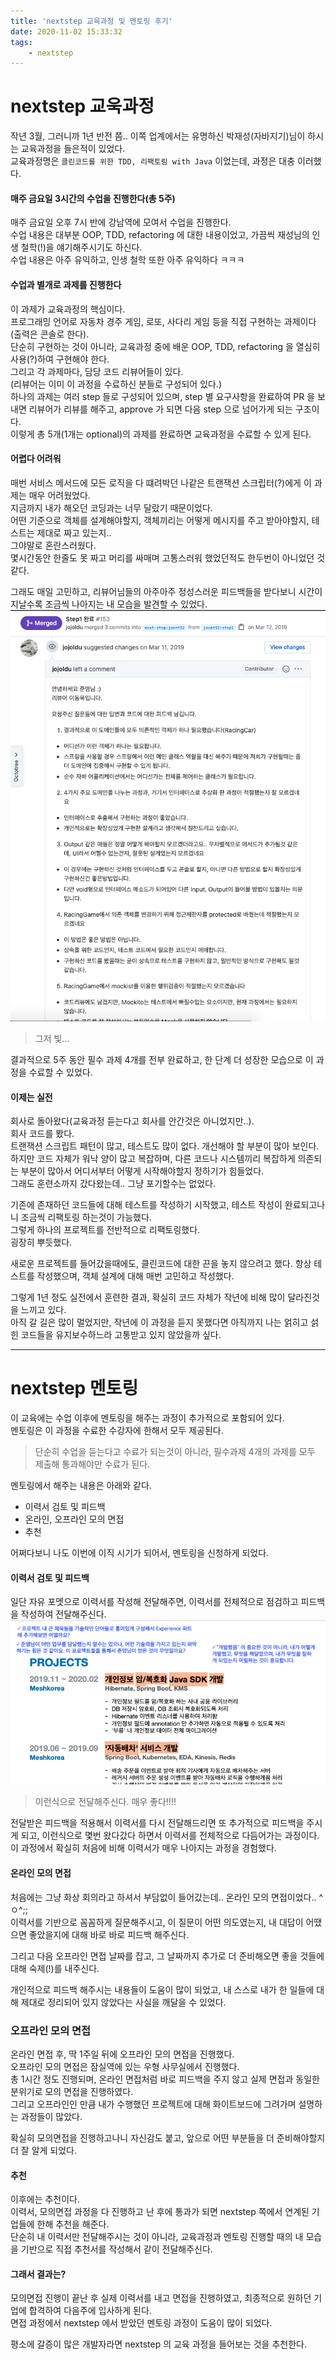 ```yaml
---
title: 'nextstep 교육과정 및 멘토링 후기'
date: 2020-11-02 15:33:32
tags:
    - nextstep
---
```


# nextstep 교욱과정
작년 3월, 그러니까 1년 반전 쯤.. 이쪽 업계에서는 유명하신 박재성(자바지기)님이 하시는 교육과정을 들은적이 있었다.  
교육과정명은 `클린코드를 위한 TDD, 리팩토링 with Java` 이었는데, 과정은 대충 이러했다.  

#### 매주 금요일 3시간의 수업을 진행한다(총 5주)
매주 금요일 오후 7시 반에 강남역에 모여서 수업을 진행한다.  
수업 내용은 대부분 OOP, TDD, refactoring 에 대한 내용이었고, 가끔씩 재성님의 인생 철학(!)을 얘기해주시기도 하신다.  
수업 내용은 아주 유익하고, 인생 철학 또한 아주 유익하다 ㅋㅋㅋ  

#### 수업과 별개로 과제를 진행한다
이 과제가 교육과정의 핵심이다.  
프로그래밍 언어로 자동차 경주 게임, 로또, 사다리 게임 등을 직접 구현하는 과제이다(출력은 콘솔로 한다).  
단순히 구현하는 것이 아니라, 교육과정 중에 배운 OOP, TDD, refactoring 을 열심히 사용(?)하여 구현해야 한다.  
그리고 각 과제마다, 담당 코드 리뷰어들이 있다.  
(리뷰어는 이미 이 과정을 수료하신 분들로 구성되어 있다.)  
하나의 과제는 여러 step 들로 구성되어 있으며, step 별 요구사항을 완료하여 PR 을 보내면 리뷰어가 리뷰를 해주고, approve 가 되면 다음 step 으로 넘어가게 되는 구조이다.  
이렇게 총 5개(1개는 optional)의 과제를 완료하면 교육과정을 수료할 수 있게 된다.  

#### 어렵다 어려워
매번 서비스 메서드에 모든 로직을 다 떄려박던 나같은 트랜잭션 스크립터(?)에게 이 과제는 매우 어려웠었다.  
지금까지 내가 해오던 코딩과는 너무 달랐기 때문이었다.  
어떤 기준으로 객체를 설계해야할지, 객체끼리는 어떻게 메시지를 주고 받아야할지, 테스트는 제대로 짜고 있는지..  
그야말로 혼란스러웠다.  
몇시간동안 한줄도 못 짜고 머리를 싸매며 고통스러워 했었던적도 한두번이 아니었던 것 같다.  

그래도 매일 고민하고, 리뷰어님들의 아주아주 정성스러운 피드백들을 받다보니 시간이 지날수록 조금씩 나아지는 내 모습을 발견할 수 있었다.  
![코드리뷰](/temp/nextstep1.png)  
> 그저 빛...  

결과적으로 5주 동안 필수 과제 4개를 전부 완료하고, 한 단계 더 성장한 모습으로 이 과정을 수료할 수 있었다.  

#### 이제는 실전
회사로 돌아왔다(교육과정 듣는다고 회사를 안간것은 아니었지만..).  
회사 코드를 봤다.  
트랜잭션 스크립트 패턴이 많고, 테스트도 많이 없다. 개선해야 할 부분이 많아 보인다.  
하지만 코드 자체가 워낙 양이 많고 복잡하며, 다른 코드나 시스템끼리 복잡하게 의존되는 부분이 많아서 어디서부터 어떻게 시작해야할지 정하기가 힘들었다.  
그래도 훈련소까지 갔다왔는데.. 그냥 포기할수는 없었다.  

기존에 존재하던 코드들에 대해 테스트를 작성하기 시작했고, 테스트 작성이 완료되고나니 조금씩 리팩토링 하는것이 가능했다.  
그렇게 하나의 프로젝트를 전반적으로 리팩토링했다.  
굉장히 뿌듯했다.  

새로운 프로젝트를 들어갔을때에도, 클린코드에 대한 끈을 놓지 않으려고 했다.
항상 테스트를 작성했으며, 객체 설계에 대해 매번 고민하고 작성했다.  

그렇게 1년 정도 실전에서 훈련한 결과, 확실히 코드 자체가 작년에 비해 많이 달라진것을 느끼고 있다.  
아직 갈 길은 많이 멀었지만, 작년에 이 과정을 듣지 못했다면 아직까지 나는 얽히고 섥힌 코드들을 유지보수하느라 고통받고 있지 않았을까 싶다.

---

# nextstep 멘토링
이 교육에는 수업 이후에 멘토링을 해주는 과정이 추가적으로 포함되어 있다.  
멘토링은 이 과정을 수료한 수강자에 한해서 모두 제공된다.  
> 단순히 수업을 듣는다고 수료가 되는것이 아니라, 필수과제 4개의 과제를 모두 제출해 통과해야만 수료가 된다.  

멘토링에서 해주는 내용은 아래와 같다.  
- 이력서 검토 및 피드백
- 온라인, 오프라인 모의 면접
- 추천

어쩌다보니 나도 이번에 이직 시기가 되어서, 멘토링을 신청하게 되었다.  

#### 이력서 검토 및 피드백
일단 자유 포멧으로 이력서를 작성해 전달해주면, 이력서를 전체적으로 점검하고 피드백을 작성하여 전달해주신다.  
![이력서 피드백](/temp/nextstep2.png)  
> 이런식으로 전달해주신다. 매우 좋다!!!!  

전달받은 피드백을 적용해서 이력서를 다시 전달해드리면 또 추가적으로 피드백을 주시게 되고, 이런식으로 몇번 왔다갔다 하면서 이력서를 전체적으로 다듬어가는 과정이다.  
이 과정에서 확실히 처음에 비해 이력서가 매우 나아지는 과정을 경험했다.  

#### 온라인 모의 면접
처음에는 그냥 화상 회의라고 하셔서 부담없이 들어갔는데.. 온라인 모의 면접이었다.. ^ㅇ^;;  
이력서를 기반으로 꼼꼼하게 질문해주시고, 이 질문이 어떤 의도였는지, 내 대답이 어땠으면 좋았을지에 대해 바로 바로 피드백 해주신다.  

그리고 다음 오프라인 면접 날짜를 잡고, 그 날짜까지 추가로 더 준비해오면 좋을 것들에 대해 숙제(!)를 내주신다.  

개인적으로 피드백 해주시는 내용들이 도움이 많이 되었고, 내 스스로 내가 한 일들에 대해 제대로 정리되어 있지 않았다는 사실을 깨달을 수 있었다.  

### 오프라인 모의 면접
온라인 면접 후, 딱 1주일 뒤에 오프라인 모의 면접을 진행했다.  
오프라인 모의 면접은 잠실역에 있는 우형 사무실에서 진행했다.  
총 1시간 정도 진행되며, 온라인 면접처럼 바로 피드백을 주지 않고 실제 면접과 동일한 분위기로 모의 면접을 진행하였다.  
그리고 오프라인인 만큼 내가 수행했던 프로젝트에 대해 화이트보드에 그려가며 설명하는 과정들이 많았다.  

확실히 모의면접을 진행하고나니 자신감도 붙고, 앞으로 어떤 부분들을 더 준비해야할지 더 잘 알게 되었다.  

#### 추천
이후에는 추천이다.  
이력서, 모의면접 과정을 다 진행하고 난 후에 통과가 되면 nextstep 쪽에서 연계된 기업들에 한해 추천을 해준다.  
단순히 내 이력서만 전달해주시는 것이 아니라, 교육과정과 멘토링 진행할 때의 내 모습을 기반으로 직접 추천서를 작성해서 같이 전달해주신다.  

#### 그래서 결과는?
모의면접 진행이 끝난 후 실제 이력서를 내고 면접을 진행하였고, 최종적으로 원하던 기업에 합격하여 다음주에 입사하게 된다.  
면접 과정에서 nextstep 에서 받았던 멘토링 과정이 도움이 많이 되었다.  

평소에 갈증이 많은 개발자라면 nextstep 의 교육 과정을 들어보는 것을 추천한다.  